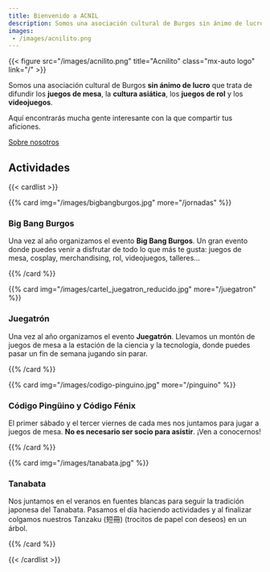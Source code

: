 ```yaml
---
title: Bienvenido a ACNIL
description: Somos una asociación cultural de Burgos sin ánimo de lucro que trata de difundir los juegos de mesa, la cultura asiática, los juegos de rol y los videojuegos.
images:
 - /images/acnilito.png
---
```


{{< figure src="/images/acnilito.png" title="Acnilito" class="mx-auto logo" link="/" >}}

Somos una asociación cultural de Burgos **sin ánimo de lucro** que trata de difundir los **juegos de mesa**, la **cultura asiática**, los **juegos de rol** y los **videojuegos**.

Aquí encontrarás mucha gente interesante con la que compartir tus aficiones.

<div class="flex justify-end px-5">
<a class="tag tag-black"  href="about">Sobre nosotros</a>
</div>

## Actividades

{{< cardlist >}}

{{% card img="/images/bigbangburgos.jpg" more="/jornadas" %}}

### Big Bang Burgos

Una vez al año organizamos el evento **Big Bang Burgos**. Un gran evento donde puedes venir a disfrutar de todo lo que más te gusta: juegos de mesa, cosplay, merchandising, rol, videojuegos, talleres...

{{% /card %}}

{{% card img="/images/cartel_juegatron_reducido.jpg" more="/juegatron" %}}

### Juegatrón

Una vez al año organizamos el evento **Juegatrón**. Llevamos un montón de juegos de mesa a la estación de la ciencia y la tecnología, donde puedes pasar un fin de semana jugando sin parar.

{{% /card %}}

{{% card img="/images/codigo-pinguino.jpg" more="/pinguino" %}}

### Código Pingüino y Código Fénix

El primer sábado y el tercer viernes de cada mes nos juntamos para jugar a juegos de mesa. **No es necesario ser socio para asistir**. ¡Ven a conocernos!

{{% /card %}}

{{% card img="/images/tanabata.jpg" %}}

### Tanabata

Nos juntamos en el veranos en fuentes blancas para seguir la tradición japonesa del Tanabata. Pasamos el día haciendo actividades y al finalizar colgamos nuestros Tanzaku (短冊) (trocitos de papel con deseos) en un árbol.

{{% /card %}}

{{< /cardlist >}}
